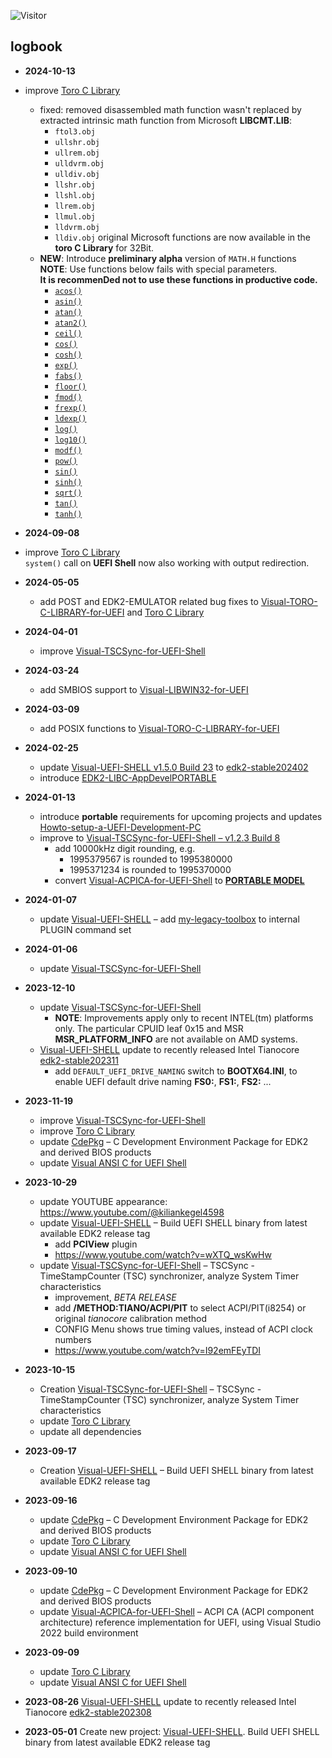 ![Visitor](https://visitor-badge.laobi.icu/badge?page_id=KilianKegel.kiliankegel)

## logbook
* **2024-10-13**
 * improve [Toro C Library](https://github.com/KilianKegel/toro-C-Library/blob/master/README.md#20241013-v087-build-200)<br>
    * fixed: removed  disassembled math function wasn't replaced by extracted intrinsic 
    math function from Microsoft **LIBCMT.LIB**:
        * `ftol3.obj`
        * `ullshr.obj`
        * `ullrem.obj`
        * `ulldvrm.obj`
        * `ulldiv.obj`
        * `llshr.obj`
        * `llshl.obj`
        * `llrem.obj`
        * `llmul.obj`
        * `lldvrm.obj`
        * `lldiv.obj`
        original Microsoft functions are now available in the **toro C Library** for 32Bit.
    * **NEW**: Introduce **preliminary alpha** version of `MATH.H` functions<br>
        **NOTE**: Use functions below fails with special parameters.<br>
        **It is recommenDed not to use these functions in productive code.**<br>
        * [`acos()`](https://github.com/KilianKegel/Visual-TORO-C-LIBRARY-for-UEFI/blob/main/toroCLibrary/Library/math_h/acos.c)
        * [`asin()`](https://github.com/KilianKegel/Visual-TORO-C-LIBRARY-for-UEFI/blob/main/toroCLibrary/Library/math_h/asin.c)
        * [`atan()`](https://github.com/KilianKegel/Visual-TORO-C-LIBRARY-for-UEFI/blob/main/toroCLibrary/Library/math_h/atan.)
        * [`atan2()`](https://github.com/KilianKegel/Visual-TORO-C-LIBRARY-for-UEFI/blob/main/toroCLibrary/Library/math_h/atan2.c)
        * [`ceil()`](https://github.com/KilianKegel/Visual-TORO-C-LIBRARY-for-UEFI/blob/main/toroCLibrary/Library/math_h/ceil.c)
        * [`cos()`](https://github.com/KilianKegel/Visual-TORO-C-LIBRARY-for-UEFI/blob/main/toroCLibrary/Library/math_h/cos.c)
        * [`cosh()`](https://github.com/KilianKegel/Visual-TORO-C-LIBRARY-for-UEFI/blob/main/toroCLibrary/Library/math_h/cosh.c)
        * [`exp()`](https://github.com/KilianKegel/Visual-TORO-C-LIBRARY-for-UEFI/blob/main/toroCLibrary/Library/math_h/exp.c)
        * [`fabs()`](https://github.com/KilianKegel/Visual-TORO-C-LIBRARY-for-UEFI/blob/main/toroCLibrary/Library/math_h/fabs.c)
        * [`floor()`](https://github.com/KilianKegel/Visual-TORO-C-LIBRARY-for-UEFI/blob/main/toroCLibrary/Library/math_h/floor.c)
        * [`fmod()`](https://github.com/KilianKegel/Visual-TORO-C-LIBRARY-for-UEFI/blob/main/toroCLibrary/Library/math_h/fmod.c)
        * [`frexp()`](https://github.com/KilianKegel/Visual-TORO-C-LIBRARY-for-UEFI/blob/main/toroCLibrary/Library/math_h/frexp.c)
        * [`ldexp()`](https://github.com/KilianKegel/Visual-TORO-C-LIBRARY-for-UEFI/blob/main/toroCLibrary/Library/math_h/ldexp.c)
        * [`log()`](https://github.com/KilianKegel/Visual-TORO-C-LIBRARY-for-UEFI/blob/main/toroCLibrary/Library/math_h/log.c)
        * [`log10()`](https://github.com/KilianKegel/Visual-TORO-C-LIBRARY-for-UEFI/blob/main/toroCLibrary/Library/math_h/log10.c)
        * [`modf()`](https://github.com/KilianKegel/Visual-TORO-C-LIBRARY-for-UEFI/blob/main/toroCLibrary/Library/math_h/modf.c)
        * [`pow()`](https://github.com/KilianKegel/Visual-TORO-C-LIBRARY-for-UEFI/blob/main/toroCLibrary/Library/math_h/pow.c)
        * [`sin()`](https://github.com/KilianKegel/Visual-TORO-C-LIBRARY-for-UEFI/blob/main/toroCLibrary/Library/math_h/sinc.)
        * [`sinh()`](https://github.com/KilianKegel/Visual-TORO-C-LIBRARY-for-UEFI/blob/main/toroCLibrary/Library/math_h/sinh.c)
        * [`sqrt()`](https://github.com/KilianKegel/Visual-TORO-C-LIBRARY-for-UEFI/blob/main/toroCLibrary/Library/math_h/sqrt.c)
        * [`tan()`](https://github.com/KilianKegel/Visual-TORO-C-LIBRARY-for-UEFI/blob/main/toroCLibrary/Library/math_h/tan.c)    
        * [`tanh()`](https://github.com/KilianKegel/Visual-TORO-C-LIBRARY-for-UEFI/blob/main/toroCLibrary/Library/math_h/tanh.c)
* **2024-09-08**
 * improve [Toro C Library](https://github.com/KilianKegel/toro-C-Library/blob/master/README.md#20240908-v086-build-187)<br>
   `system()` call on **UEFI Shell** now also working with output redirection.
* **2024-05-05**
  * add POST and EDK2-EMULATOR related bug fixes to  [Visual-TORO-C-LIBRARY-for-UEFI](https://github.com/KilianKegel/Visual-TORO-C-LIBRARY-for-UEFI?tab=readme-ov-file#20240505-v084-build-91) and [Toro C Library](https://github.com/KilianKegel/toro-C-Library?tab=readme-ov-file#20240505-v084-build-91)
* **2024-04-01**
  * improve [Visual-TSCSync-for-UEFI-Shell](https://github.com/KilianKegel/Visual-TSCSync-for-UEFI-Shell)
* **2024-03-24**
  * add SMBIOS support to [Visual-LIBWIN32-for-UEFI](https://github.com/KilianKegel/Visual-LIBWIN32-for-UEFI?tab=readme-ov-file#20240324)
* **2024-03-09**
  * add POSIX functions to  [Visual-TORO-C-LIBRARY-for-UEFI](https://github.com/KilianKegel/Visual-TORO-C-LIBRARY-for-UEFI?tab=readme-ov-file#20240309-v081-build-54)
* **2024-02-25**
  * update [Visual-UEFI-SHELL v1.5.0 Build 23](https://github.com/KilianKegel/Visual-UEFI-SHELL) to [edk2-stable202402](https://github.com/tianocore/edk2/releases/tag/edk2-stable202402)
  * introduce [EDK2-LIBC-AppDevelPORTABLE](https://github.com/KilianKegel/EDK2-LIBC-AppDevelPORTABLE)
* **2024-01-13**
  * introduce **portable** requirements for upcoming projects and updates [Howto-setup-a-UEFI-Development-PC](https://github.com/KilianKegel/Howto-setup-a-UEFI-Development-PC#preparation-for-upcoming-portable-projects)
  * improve to [Visual-TSCSync-for-UEFI-Shell – v1.2.3 Build 8](https://github.com/KilianKegel/Visual-TSCSync-for-UEFI-Shell#visual-tscsync-for-uefi-shell)
    * add 10000kHz digit rounding, e.g.
        * 1995379567 is rounded to 1995380000
        * 1995371234 is rounded to 1995370000
    * convert [Visual-ACPICA-for-UEFI-Shell](https://github.com/KilianKegel/Visual-ACPICA-for-UEFI-ShellPORTABLE) to [**PORTABLE MODEL**](https://github.com/KilianKegel/Visual-ACPICA-for-UEFI-ShellPORTABLE#20240113)
* **2024-01-07**
  * update [Visual-UEFI-SHELL](https://github.com/KilianKegel/Visual-UEFI-SHELL) – add [my-legacy-toolbox](https://github.com/tianocore/edk2-staging/blob/CdePkg/blogs/2021-11-14/README.md#my-legacy-toolbox) to internal PLUGIN command set
* **2024-01-06**
  * update [Visual-TSCSync-for-UEFI-Shell](https://github.com/KilianKegel/Visual-TSCSync-for-UEFI-Shell#visual-tscsync-for-uefi-shell)
* **2023-12-10**
  * update [Visual-TSCSync-for-UEFI-Shell](https://github.com/KilianKegel/Visual-TSCSync-for-UEFI-Shell#visual-tscsync-for-uefi-shell)
    * **NOTE**: Improvements apply only to recent INTEL(tm) platforms only. The particular CPUID leaf 0x15 and MSR **MSR_PLATFORM_INFO** are not available on AMD systems.
  * [Visual-UEFI-SHELL](https://github.com/KilianKegel/Visual-UEFI-SHELL#edk2-uefi-shell--visual-uefi-shell) update to recently released Intel Tianocore [edk2-stable202311](https://github.com/tianocore/edk2/releases/tag/edk2-stable202311)
    * add `DEFAULT_UEFI_DRIVE_NAMING` switch to **BOOTX64.INI**, to enable UEFI default drive naming **FS0:**, **FS1:**, **FS2:** ...
* **2023-11-19**
  * improve [Visual-TSCSync-for-UEFI-Shell](https://github.com/KilianKegel/Visual-TSCSync-for-UEFI-Shell)
  * improve [Toro C Library](https://github.com/KilianKegel/toro-C-Library#toro-c-library-formerly-known-as-torito-c-library)
  * update [CdePkg](https://github.com/KilianKegel/CdePkg) – C Development Environment Package for EDK2 and derived BIOS products
  * update [Visual ANSI C for UEFI Shell](https://github.com/KilianKegel/Visual-ANSI-C-for-UEFI-Shell#visual-ansi-c-for-uefi-shell)
* **2023-10-29**
  * update YOUTUBE appearance: https://www.youtube.com/@kiliankegel4598
  * update [Visual-UEFI-SHELL](https://github.com/KilianKegel/Visual-UEFI-SHELL) – Build UEFI SHELL binary from latest available EDK2 release tag
    * add **PCIView** plugin
    * https://www.youtube.com/watch?v=wXTQ_wsKwHw
  * update [Visual-TSCSync-for-UEFI-Shell](https://github.com/KilianKegel/Visual-TSCSync-for-UEFI-Shell#visual-tscsync-for-uefi-shell) – TSCSync - TimeStampCounter (TSC) synchronizer, analyze System Timer characteristics
    * improvement, *BETA RELEASE*
    * add **/METHOD:TIANO/ACPI/PIT** to select ACPI/PIT(i8254) or original *tianocore* calibration method
    * CONFIG Menu shows true timing values, instead of ACPI clock numbers
    * https://www.youtube.com/watch?v=I92emFEyTDI
* **2023-10-15**
  * Creation [Visual-TSCSync-for-UEFI-Shell](https://github.com/KilianKegel/Visual-TSCSync-for-UEFI-Shell#visual-tscsync-for-uefi-shell) – TSCSync - TimeStampCounter (TSC) synchronizer, analyze System Timer characteristics
  * update [Toro C Library](https://github.com/KilianKegel/toro-C-Library#toro-c-library-formerly-known-as-torito-c-library)
  * update all dependencies
* **2023-09-17**
  * Creation [Visual-UEFI-SHELL](https://github.com/KilianKegel/Visual-UEFI-SHELL) – Build UEFI SHELL binary from latest available EDK2 release tag
* **2023-09-16**
  * update [CdePkg](https://github.com/KilianKegel/CdePkg) – C Development Environment Package for EDK2 and derived BIOS products
  * update [Toro C Library](https://github.com/KilianKegel/toro-C-Library#toro-c-library-formerly-known-as-torito-c-library)
  * update [Visual ANSI C for UEFI Shell](https://github.com/KilianKegel/Visual-ANSI-C-for-UEFI-Shell#visual-ansi-c-for-uefi-shell)
* **2023-09-10**
  * update [CdePkg](https://github.com/KilianKegel/CdePkg) – C Development Environment Package for EDK2 and derived BIOS products
  * update [Visual-ACPICA-for-UEFI-Shell](https://github.com/KilianKegel/Visual-ACPICA-for-UEFI-Shell) – ACPI CA (ACPI component architecture) reference implementation for UEFI, using Visual Studio 2022 build environment


* **2023-09-09**
  * update [Toro C Library](https://github.com/KilianKegel/toro-C-Library#toro-c-library-formerly-known-as-torito-c-library)
  * update [Visual ANSI C for UEFI Shell](https://github.com/KilianKegel/Visual-ANSI-C-for-UEFI-Shell#visual-ansi-c-for-uefi-shell)

* **2023-08-26** [Visual-UEFI-SHELL](https://github.com/KilianKegel/Visual-UEFI-SHELL#edk2-uefi-shell--visual-uefi-shell) update to recently released Intel Tianocore [edk2-stable202308](https://github.com/tianocore/edk2/releases/tag/edk2-stable202308)
* **2023-05-01** Create new project: [Visual-UEFI-SHELL](https://github.com/KilianKegel/Visual-UEFI-SHELL#edk2-uefi-shell--visual-uefi-shell). Build UEFI SHELL binary from latest available EDK2 release tag

